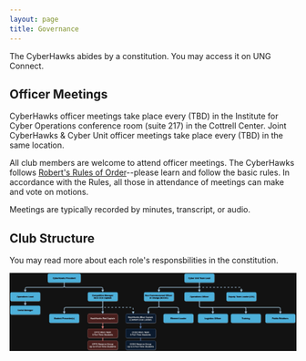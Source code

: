 ```yaml
---
layout: page
title: Governance
---
```


The CyberHawks abides by a constitution. You may access it on UNG Connect.

## Officer Meetings

CyberHawks officer meetings take place every (TBD) in the Institute for Cyber Operations conference room (suite 217) in the Cottrell Center. Joint CyberHawks & Cyber Unit officer meetings take place every (TBD) in the same location.

All club members are welcome to attend officer meetings. The CyberHawks follows [Robert's Rules of Order](https://robertsrules.org/rulesintroprint.htm)--please learn and follow the basic rules. In accordance with the Rules, all those in attendance of meetings can make and vote on motions.

Meetings are typically recorded by minutes, transcript, or audio.

## Club Structure

You may read more about each role's responsbilities in the constitution.

![Club structure](/images/club-structure.png)
